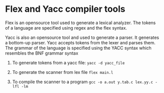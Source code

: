 # Flex and Yacc compiler tools

Flex is an opensource tool used to generate a lexical analyzer. The tokens of a language are specified using regex and the flex syntax.

Yacc is also an opensource tool and used to generate a parser. It generates a bottom-up parser. Yacc accepts tokens from the lexer and parses them. The grammar of the language is specified using the YACC syntax which resembles the BNF grammar syntax

1. To generate tokens from a yacc file:
   `yacc -d yacc_file`

2. To generate the scanner from lex file
   `flex main.l`

3. To compile the scanner to a program
   `gcc -o a.out y.tab.c lex.yy.c -lfl -lm`
